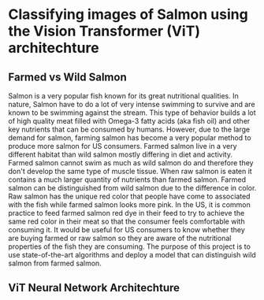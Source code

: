 # Classifying images of Salmon using the Vision Transformer (ViT) architechture

## Farmed vs Wild Salmon
Salmon is a very popular fish known for its great nutritional qualities. In nature, Salmon have to do a lot of very intense swimming to survive and are known to be swimming against the stream. This type of behavior builds a lot of high quality meat filled with Omega-3 fatty acids (aka fish oil) and other key nutrients that can be consumed by humans. However, due to the large demand for salmon, farming salmon has become a very popular method to produce more salmon for US consumers. Farmed salmon live in a very different habitat than wild salmon mostly differing in diet and activity. Farmed salmon cannot swim as much as wild salmon do and therefore they don't develop the same type of muscle tissue. When raw salmon is eaten it contains a much larger quantity of nutrients than farmed salmon. Farmed salmon can be distinguished from wild salmon due to the difference in color. Raw salmon has the unique red color that people have come to associated with the fish while farmed salmon looks more pink. In the US, it is common practice to feed farmed salmon red dye in their feed to try to achieve the same red color in their meat so that the consumer feels comfortable with consuming it. It would be useful for US consumers to know whether they are buying farmed or raw salmon so they are aware of the nutritional properties of the fish they are consuming. The purpose of this project is to use state-of-the-art algorithms and deploy a model that can distinguish wild salmon from farmed salmon.

## ViT Neural Network Architechture 
